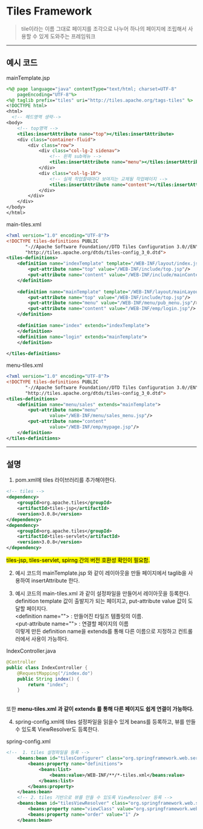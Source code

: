 # Tiles Framework
> tile이라는 이름 그대로 페이지를 조각으로 나누어 하나의 페이지에 조립해서 사용할 수 있게 도와주는 프레임워크

-----
## 예시 코드
mainTemplate.jsp
```jsp
<%@ page language="java" contentType="text/html; charset=UTF-8"
	pageEncoding="UTF-8"%>
<%@ taglib prefix="tiles" uri="http://tiles.apache.org/tags-tiles" %>
<!DOCTYPE html>
<html>
  <!-- 헤드영역 생략-->
<body>
	<!-- top영역 -->
	<tiles:insertAttribute name="top"></tiles:insertAttribute>
	<div class="container-fluid">
		<div class="row">
			<div class="col-lg-2 sidenav">
				<!-- 왼쪽 sub메뉴 -->
				<tiles:insertAttribute name="menu"></tiles:insertAttribute>
			</div>
			<div class="col-lg-10">
				<!-- 실제 작업할때마다 보여지는 교체될 작업페이지 -->
				<tiles:insertAttribute name="content"></tiles:insertAttribute>
			</div>
		</div>
	</div>
</body>
</html>
```
main-tiles.xml
```xml
<?xml version="1.0" encoding="UTF-8"?>
<!DOCTYPE tiles-definitions PUBLIC
       "-//Apache Software Foundation//DTD Tiles Configuration 3.0//EN"
       "http://tiles.apache.org/dtds/tiles-config_3_0.dtd">
<tiles-definitions>
	<definition name="indexTemplate" template="/WEB-INF/layout/index.jsp">
		<put-attribute name="top" value="/WEB-INF/include/top.jsp"/>
		<put-attribute name="content" value="/WEB-INF/include/mainContent.jsp"/>
	</definition>
	
	<definition name="mainTemplate" template="/WEB-INF/layout/mainLayout.jsp">
		<put-attribute name="top" value="/WEB-INF/include/top.jsp"/>
		<put-attribute name="menu" value="/WEB-INF/menu/pub_menu.jsp"/>
		<put-attribute name="content" value="/WEB-INF/emp/login.jsp"/>
	</definition>
	
	<definition name="index" extends="indexTemplate">
	</definition>
	<definition name="login" extends="mainTemplate">
	</definition>	
	
</tiles-definitions>
```
menu-tiles.xml
```xml
<?xml version="1.0" encoding="UTF-8"?>
<!DOCTYPE tiles-definitions PUBLIC
       "-//Apache Software Foundation//DTD Tiles Configuration 3.0//EN"
       "http://tiles.apache.org/dtds/tiles-config_3_0.dtd">
<tiles-definitions>
	<definition name="menu/sales" extends="mainTemplate">
		<put-attribute name="menu" 
				value="/WEB-INF/menu/sales_menu.jsp"/>
		<put-attribute name="content"
				value="/WEB-INF/emp/mypage.jsp"/>
	</definition>
</tiles-definitions>
```

----

## 설명
1. pom.xml에 tiles 라이브러리를 추가해야한다.
```xml
<!-- tiles -->
<dependency>
    <groupId>org.apache.tiles</groupId>
    <artifactId>tiles-jsp</artifactId>
    <version>3.0.8</version>
</dependency>
<dependency>
    <groupId>org.apache.tiles</groupId>
    <artifactId>tiles-servlet</artifactId>
    <version>3.0.8</version>
</dependency>
```
<mark>tiles-jsp, tiles-servlet, spirng 간의 버전 호환성 확인이 필요함.</mark>

2. 예시 코드의 mainTemplate.jsp 와 같이 레이아웃을 만들 페이지에서 taglib을 사용하여 insertAttribute 한다. 

3. 예시 코드의 main-tiles.xml 과 같이 설정파일을 만들어서 레이아웃을 등록한다. 
<br>definition template 값이 출발지가 되는 페이지고, put-attribute value 값이 도달할 페이지다. 
<br>\<definition name=""> : 만들어진 타일즈 템플릿의 이름.
<br>\<put-attribute name=""> : 연결할 페이지의 이름
<br>이렇게 만든 definition name을 extends를 통해 다른 이름으로 지정하고 컨트롤러에서 사용이 가능하다.

IndexController.java
```java
@Controller
public class IndexController {
	@RequestMapping("/index.do")
	public String index() {
		return "index";
	}
```
<br>또한 **menu-tiles.xml 과 같이 extends 를 통해 다른 페이지도 쉽게 연결이 가능하다.**

 
4. spring-config.xml에 tiles 설정파일을 읽을수 있게 beans를 등록하고, 뷰를 만들수 있도록  ViewResolver도 등록한다.

spring-config.xml
```xml
<!--  1. tiles 설정파일을 등록 -->
	<beans:bean id="tilesConfigurer" class="org.springframework.web.servlet.view.tiles3.TilesConfigurer">
		<beans:property name="definitions">
			<beans:list>
				<beans:value>/WEB-INF/**/*-tiles.xml</beans:value>
			</beans:list>
		</beans:property>
	</beans:bean> 
	<!-- 2. tiles 기반으로 뷰를 만들 수 있도록 ViewResolver 등록 -->
	<beans:bean id="tilesViewResolver" class="org.springframework.web.servlet.view.UrlBasedViewResolver">
		<beans:property name="viewClass" value="org.springframework.web.servlet.view.tiles3.TilesView" />
		<beans:property name="order" value="1" />
	</beans:bean>
```


